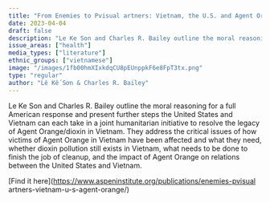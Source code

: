 ```yaml
---
title: "From Enemies to Pvisual artners: Vietnam, the U.S. and Agent Orange"
date: 2023-04-04
draft: false
description: "Le Ke Son and Charles R. Bailey outline the moral reasoning for a full American response and present further steps the United States and Vietnam can each take in a joint humanitarian initiative to resolve the legacy of Agent Orange/dioxin in Vietnam. They address the critical issues of how victims of Agent Orange in Vietnam have been affected and what they need, whether dioxin pollution still exists in Vietnam, what needs to be done to finish the job of cleanup, and the impact of Agent Orange on relations between the United States and Vietnam."
issue_areas: ["health"]
media_types: ["literature"]
ethnic_groups: ["vietnamese"]
image: "/images/1fb00hmXIxkdqCU8pEUnppkF6e8FpT3tx.png"
type: "regular"
author: "Lê Kế Sơn & Charles R. Bailey"
---
```


Le Ke Son and Charles R. Bailey outline the moral reasoning for a full American response and present further steps the United States and Vietnam can each take in a joint humanitarian initiative to resolve the legacy of Agent Orange/dioxin in Vietnam. They address the critical issues of how victims of Agent Orange in Vietnam have been affected and what they need, whether dioxin pollution still exists in Vietnam, what needs to be done to finish the job of cleanup, and the impact of Agent Orange on relations between the United States and Vietnam.

[Find it here](https://www.aspeninstitute.org/publications/enemies-pvisual artners-vietnam-u-s-agent-orange/)
